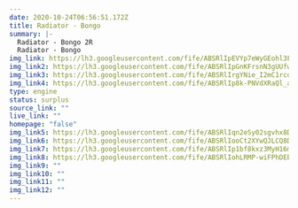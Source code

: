 ```yaml
---
date: 2020-10-24T06:56:51.172Z
title: Radiator - Bongo
summary: |-
  Radiator - Bongo 2R
  Radiator - Bongo
img_link: https://lh3.googleusercontent.com/fife/ABSRlIpEVYp7eWyGEohl3F10BaM_TSyYToIyCFMu8fo1WzQmTuoOR3dOv5pfM34zJMTenistHlfCHF1mpsPYrMkHao1Sl_vxy--T2XObxObBrfR85R0DietIuP18OhQEOvR5ckMhfNFvZisaApVvcw70aMRwfCbBKhXV8nnYQocuKRyMvd671Ebhh9PE4O5yQF1jVRP39NtNVLoEgE4UNNeXtCbNnCxEXNOr05CTSDuLQb6SBSkDukniOi451NL7_KDTZvYfWW_PJcmusEDJNvM3J1cSR3yEtwn7fsnZLBO8lONxJZN-hJIm_TeBSoeswEQjuLzM4ZdaSmHHvOTVHYKfQdKvwMhvDhbmN_p2o_a-OCSa3zft4HSsT67ACDQ4xgWnE4ysaeydTTLIyPcWIEsQN98tGREBbfhi5csuA0EKQU7qePfb79B1WDQSOEAr88s2t9cQEvNDDbsKmD3_o8AEbkO7e1rl_uJAyppfUd0556Azb4gFVoM1MvSFoad_1GJ3uE9z7uwdrdM_9UK3n2l7-99TPWIT4ZLXQ7pctRCIxFM6Azfk9TV7HuvXdqyXyMUv-Psc2_X962ApslTARIm-j9K7gV5J1XiJrpKR8O8k_qUFrSbW9gXsU0u0qqhCVwHCyCrwWExOwNocua6gOes06u1z4Yxv7S-bSoio7K5ji-ijq6bkPMg4ykukvgt6oydOczk-AhqCmYSvqP8MRwU9sryf2DhmxXluDA=w851-h650-ft
img_link2: https://lh3.googleusercontent.com/fife/ABSRlIpGnKFrsnN3gUUfwb7CPm4McriiYUV-onaf-TjtFrWiHKRE_ujhKsF2DhFUMYhx44NpznJnt0APfavkidlM-IPPuoylWBtZElHyQpktqgsWi-w3XQXr3Wl2bpWY_wjew00h617MuXh9sbJJnqZgIQaWsn9MBr3gtq4fc_vhhC92zSyi1bPNq28lLT51RopqTVzvM0ty2Qny4x7WpxrRFhMuvP2YPWGSA3nqfHJhX9WfUMuc5YnPgSs6Ikfe-mpRUomv1is7S8pAEIZfKcjxZfMMJPkGZDf63JleI5NOYSeP5GwbK8mMvbAycNY0xkmLXap-U1LxbTkseBaXIySsgsa8Nsnd0iqkMZ_2AVL-tR8gKGj3g2vZhA-PdEFTQ-VY2fjb7ALlc-8uZgdAj2C78j3N36_WO-BwSJ45s_-M7G-27crxrKptwOp2sk75_LlWZxf9aGNyAvx9N5A_ZjxQKJj49VXf5q7tPrYlcnmZbSnJyS16FIzUEZIvto_5NYKTdNFUwrMYFMZ7D0-CWHOF_S3vTjRp9rnYVHJYir3PuRt4vzYc1tr2EG5ajvtoJErVGLjSg_1jYoxO9ND4KqUtu9SNece93ZoM-lQaw62r9I3QxOVLRDn-OKimgdwi-hmWkD5mnOts9Qm_C-voSWJ9DcZwPobH8p8mxZ855fV_1aSf0zmhBuk54TukpCnGZCpAWc5NHj1SExkB-anbXA2mQ4ZDxX-LDxqmgQ=w851-h650-ft
img_link3: https://lh3.googleusercontent.com/fife/ABSRlIrgYNie_I2mC1rcqzQuF1o22GOMzKeTx2iPukXntN_kMGNog3Gj3x5Z1ynxEWZ82BBajzupgJgQyhErxKUGVpauFkiAcNbQ0ciCDELZ9Wq9ku82gXUjaRKrLIfsLT9ZjKel8oJ0rsu2Aa6B3CDE4Hl-Vhzh0BngBbWfIFZbdCd1lmVC9EehPtESMPdg92-62ZyD2ZQEJf5uSRKu1N0l_ubg2kcOzoi74jgdRCLm0OVUoU2LCR3coNSJ7JR09rBnkmyU-1HfnUNeVCmpBVIbJO0dAiQ9k8WpQ0daxtvcTzkC-HLgjNPOimGm_pLQle2i2byrcXLfEuxzc7lhdNu-kTmN6E6kqoD2uoG0jX8udg53msvnaIg5rD7nEd8wh63GOA16-pwnG20PNyrOip51_h43JpGFfCG_WG8yxIvM0s7NMqbIYcnyYaHbrGNzV60WzEFtUnzv6tx-O4_yOHRqSaVGDB0n_q9HAxmG-f5-6toM4d8s8l0bsNtPuK-OnW3fHhuFufvGRKs389LXpG9f8-CCXpevaXelYGwmoaGvpuABvSnUU42RF9B8pJ-v5K_YYcdAaBJVUVPxDR8fG_lsMbrRWY2fiWaJkso-5mQsV0mmtoG6kiW3aAcnZfmERMBneVGAclNL7572UV39AdGF5G6jyKdrQzCMSMeA-c_adeb6JIIpjy40XcN95o-nw7-xnLJtX0Drj_Arxg5m6VzsS2c64yT45JGk6g=w851-h650-ft
img_link4: https://lh3.googleusercontent.com/fife/ABSRlIp8k-PNVdXRaQl_azi0bmCXF_qfvNvursBxfyqQEBsMFraEDiheddPmaM8ZMsLJeATQMtENNLLYbdyUGKWJjI-xia2l8gNAFBC4IxFlQkg8egvYRrC0AGeB6G4HT61JoqjIlK9yJErjtZEEZoHdQL9dw6yv6yDuo8dOuSgQ-sRhn_BVAqfLxCvFqz3MOY6dVfC4BMjZcwCAKV4zc2I0o0fyCHfo_b5FRkoEz-YT0TTrf_1S-fMcDBuToBpTXf2Mvck-tZH11_APATqv5W2ur8xZxCmYQ1qZLYhf7kyEVTnxf15UI42iAL2uc2SkRuLvUtwjwEgTRdUXl3_2H28tOMemjhYlQOv3VIVxF_fRTsiQeSph_HxUsVSOJqU3k67qTKtPkq0KHNs2Vk08S-rkLGSimsPvG3lfHzlmJYLuVcN2WRHKtKObi5ViCGiQTMZ6T-WehhAh9WAmMS4XlYiX6oM5Qkmx0f0fTbdhNoNMU2P5SKCUI4LfaINS6_cepAi36tx-YCyYBm4Wmz5jied7JC9q4IfWBlYDlwOQ_wCeHU_zdkwJ2Nln0pP0y6mM0kOU1uPBmkkMcrlijP-uUdDXH7UZPmwSwAfcU_rn5sY7oCK-plxdweN7azwbhPQZ3kDf1NE1HiILJnYrYqS8WlozaLfSumRwAaMc_Y6VX7CyGO-WbcNA-sb58Lq7Jkfi60Vp2UV-9oXZ6xIrt0oc6vqtuvOUuWHkhuOkQQ=w851-h650-ft
type: engine
status: surplus
source_link: ""
live_link: ""
homepage: "false"
img_link5: https://lh3.googleusercontent.com/fife/ABSRlIqn2eSy02sgvhx8D-B9RkecbWfIV9xTvHHrm_lxkuJ-6SW12iOqeII6-xWmMfu9kK6OMuoqgSucjcJDSWux-X9naAOoO62X6rLfIkG2CXWcPrKma_taRCRIJWGriSdh0xPKk_LaK7U9_eXfRzh_5LgLxp6BcY0RUCjDj3y6BHSD6rcZwr9RJfrwjypJVNadbDXDFl3NBSJyw8_sHq2TVTdj-mVLx3UOuwaaXpwHtrK_pyYAcgFLnJ8V_5Nr3Vuf-lfNuWkgZdSDERDAtRRj2ZHcA69mhRWJGtmMI1WUjrKaS6t9lSm6mFtSoEX4eHJfPgnvCYLDo9fOEknijAqXVvwt86QaEDE9wtzolOCm1nNG07a-dPx0gWYi37YPjgET1WrmwL8zBTbJqWoFEGm_B_SoyON-aaZt4D2lnGHltCGSJ6GoH6QDhKJtwKWStw9SnmucFX2k1oaTDaZw75crujK-WTq2hZcgBXWS2vmhuHgSkwA7NSY3TLrqIRx4Sgb4JDDsgo-Cl_SnYvRdPbU3rudHWTdfzOPrSW8PQm1vPEC-1pyDkg_qpafjVvdv9JaE_dOWLdfkpt40VT8mFxxBfjgFocr2Vw7OnwHAD38ecSJtHVrdH77pCNARORmQnsgKPhPVaG-WacdY4b0ZDZecCkNH4H7fLxYVWR5LBv_k9Vcfx-dSpTzfc-kRj7VTx8YLPuQc6apgTIb1nB4kQHDpNle4siH_IRVPSw=w851-h650-ft
img_link6: https://lh3.googleusercontent.com/fife/ABSRlIooCt2XYwQJLCQ8Dhr2gGETKFLrPKJXh86tgxF1OIzPE9BRDCVHY7pSThk9zFlCtIXuA_xD__TYldNuWcFt1DhVsJGf0Nv-lKmd5Edmr2Ssk6uoKl7pp6xDkkZ_Gdat6qCMHQ6LicJ0SQIgEgrzt4lFgUI6eiodv95K9yxETBhBYf3snm7JyMI28uiTbhMaFvyn-jEVl31ZTKjFzHK04CrVbflu-lp4pb8kEhgZadVZPZS6cQuy84pHR07QG9ZXkX-NPaMomzTEDmbNQOdoUkYO4zcTtRJyLnxjJNRzDLJ4nUKRvLVfP2FLl1uoN7DUovkAO8N9PbisRHI3JfhumVhP0aLfoy8mApnld5_XmS84i0A6xwh9WBApH22Ail1lkiEjU_ov_u9TdxwzznlGd9V_Ulhxl5rl4N2Ntioex_9q5y2h9G3ZG6OvM9tG8PBxlPzW2u1tD2lSm0Q6hsijUWikOJu5SrrmCCGZ4DEyn4dNI3o1qXzKjJci8JaOovXvFHvPQ6gBPR5ZbMP2h-o9I-yG12xyI1cpx0cM6ViVMo6uuPafVvQIywFK5x10RxpfMcVSMftrqXrIw48j61Tgh_vXMUcxo21usP22SwSeKLlOq6EofEZtR5pj-_DwceNoRZa-JqRu0vDDgb6mxX0Dh1vvDUnnVh0gKoz8imha7Lp1ylFBfgVymp9oST8mnfX1tmK-7M2lt8yud472eO1avPeBb16xx2BUrA=w851-h650-ft
img_link7: https://lh3.googleusercontent.com/fife/ABSRlIp1bf8kxz3MyH16m7xOktRDAJ0hn4CrKDrxCdwgFOVmi3zW7yuDcwwJIA-XSmNQzBNsc8kvoMrKv3fOICVDe5eV-tSzR6J2uAkU2Vpi75U-IOCXkWeELpmnKyhevorl8JXQtlabLU7L2EKs4aC9bDjOkluyU-p2xtKYvCoOrJVdz8j-5Uoo4UCvz_Z0t5DQQLEZ4efAGCyuk_VcG1CRvTGT-hrrLhF-vyu2ObLzApYeXjJ4JsTlekATcKJ5LkRdEqKYKpJBvhITBg1_3-i_Fml6_LBzw3RPgPMAnyHuaEoNUvPxzo2d0QugHeqphW7_qp4_BWHmcRNJJ5DYaX6O_7i-c9WcNHNmqhoXakhCeIUlQL73U1ufWPnhOim-_Fo40VATOvFAa1D6iUyEtWcgLrU9O4onxd70L9fhRN-LY7D7vkjJxhtKQoLCtyoa3F_0iOIno_oNgTYwvQ_dfAQ3el_cRsp3L9ejloP_r6DWBPMdFIa3F8bGB2lNmQn6BqWbGrNxExhMQQohaFZemAGdcYF7bs_Zp0uNIj8ANxp3lKNM3t6DQ2C5Md1FHxbw3nqF8i202COUCluiSePV5AuKr_HaCIUXKRnuj4GlcDkSTdXaqbnNZtpqhiYC6ZyKVX4TjtgnVlms72V7c13Msqe4LndZ_2HXkMjILCZ6nVxQq4M19vYbnzf7JvPHxUi4wgyoLGAyojw_SNLvbOXZ9bhEwq6Lls8knlm5RQ=w851-h650-ft
img_link8: https://lh3.googleusercontent.com/fife/ABSRlIohLRMP-wiFPhDEB1-TjreEAhZPTMFfm-ESZ-rRWvVmEo0igwmE0KNoMH29YPs8_OW66l3pURpzoE0DFztMivmcRQVgUYRVr6oZqx5U9Mault_2VBGq8o8QlyVlkFsWFWEqey7g3BNiahx-XE_YlXonezZZRuYVeDjfxzjx7kfT0qDchIRc9m_yJfy9yLVKPy-Ev1G8tKUT8Bvk1jnI6pfm_fk2MVrzmk3DKYncc_OFbB-jKJdEzDGjzEw2vJgYwUsJ-pbL_vwHKGGMk0nKxFILaMjYqoyjEHS82LAs2-2PBm_gHMtQtPIkjFkkamHiuiWsc9dIa2OCUUoS79j7LcyTQE5i4V3VTn7i0Vwm7DeBaKTONvItNGvegIYpkvbbevVWRmPyzW2fX3ebgg7qalXBNXiaeQBdgfkR9yHQPg48AYT0yCeQaSJmgRTVx1T9gE4H8tBAupMwA7df6TULWett9QOe-UzfKrhn_5wvsWcOt-Hxr-teR9-p-chmG3nobJpvUMZOpGyGNoVQyIahfDS3fAz4_-KCAnnftj9B_w17Lw4Cnyw93fTnsSszfQGgD-2gYA5z6vVSUwYNi55YlaSO7-S1m9BZyChuyJkSmAvId9Vq_mueSwEmqTyDZ7kh8Zn_bkyn6G8NRkw82CGkwHNv3eGjL0Dwi43WTn7175FIvI_i7BFJjos6_7ET70HhARFFWOgTdmKih07Xv4GK0TImdoX0OpqJGg=w851-h650-ft
img_link9: ""
img_link10: ""
img_link11: ""
img_link12: ""
---
```

